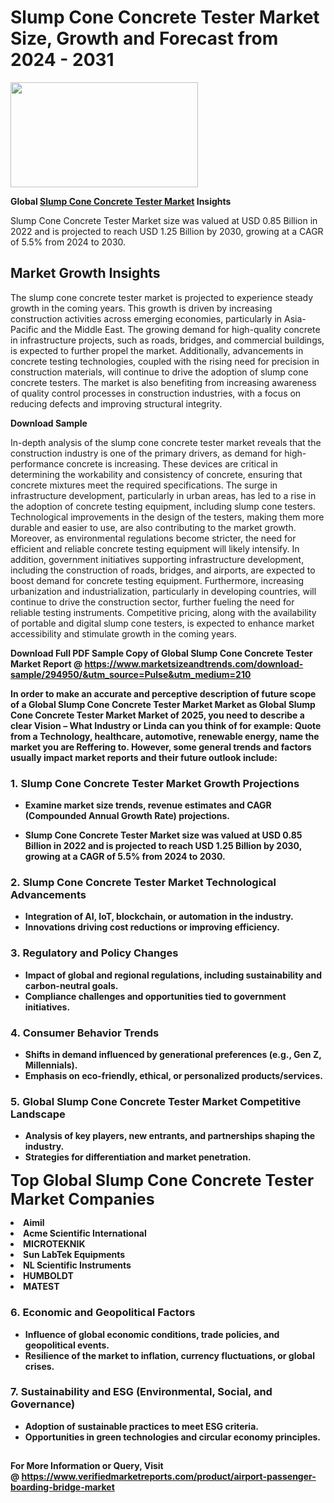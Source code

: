 <H1>Slump Cone Concrete Tester Market Size, Growth and Forecast from 2024 - 2031</H1><img class="aligncenter size-medium wp-image-584254" src="https://thirdeyenews.in/wp-content/uploads/2024/09/Global-Market-Research-300x168.jpeg" alt="" width="300" height="168" /><p><strong>Global&nbsp;<a href="https://www.marketsizeandtrends.com/download-sample/294950/&amp;utm_source=Pulse&amp;utm_medium=210">Slump Cone Concrete Tester Market</a> Insights</strong></p><p>Slump Cone Concrete Tester Market size was valued at USD 0.85 Billion in 2022 and is projected to reach USD 1.25 Billion by 2030, growing at a CAGR of 5.5% from 2024 to 2030.</p><p><h2>Market Growth Insights</h2> <p>The slump cone concrete tester market is projected to experience steady growth in the coming years. This growth is driven by increasing construction activities across emerging economies, particularly in Asia-Pacific and the Middle East. The growing demand for high-quality concrete in infrastructure projects, such as roads, bridges, and commercial buildings, is expected to further propel the market. Additionally, advancements in concrete testing technologies, coupled with the rising need for precision in construction materials, will continue to drive the adoption of slump cone concrete testers. The market is also benefiting from increasing awareness of quality control processes in construction industries, with a focus on reducing defects and improving structural integrity.</p> <p><strong>Download Sample</strong></p> <p>In-depth analysis of the slump cone concrete tester market reveals that the construction industry is one of the primary drivers, as demand for high-performance concrete is increasing. These devices are critical in determining the workability and consistency of concrete, ensuring that concrete mixtures meet the required specifications. The surge in infrastructure development, particularly in urban areas, has led to a rise in the adoption of concrete testing equipment, including slump cone testers. Technological improvements in the design of the testers, making them more durable and easier to use, are also contributing to the market growth. Moreover, as environmental regulations become stricter, the need for efficient and reliable concrete testing equipment will likely intensify. In addition, government initiatives supporting infrastructure development, including the construction of roads, bridges, and airports, are expected to boost demand for concrete testing equipment. Furthermore, increasing urbanization and industrialization, particularly in developing countries, will continue to drive the construction sector, further fueling the need for reliable testing instruments. Competitive pricing, along with the availability of portable and digital slump cone testers, is expected to enhance market accessibility and stimulate growth in the coming years. <p><strong></p><p><span class=""><strong>Download Full PDF Sample Copy of Global Slump Cone Concrete Tester Market Report</strong> @ <a href="https://www.marketsizeandtrends.com/download-sample/294950/&amp;utm_source=Pulse&amp;utm_medium=210" target="_blank">https://www.marketsizeandtrends.com/download-sample/294950/&amp;utm_source=Pulse&amp;utm_medium=210</a></span></p><p>In order to make an accurate and perceptive description of future scope of a Global&nbsp;Slump Cone Concrete Tester Market Market as Global&nbsp;Slump Cone Concrete Tester Market Market of 2025, you need to describe a clear Vision &ndash; What Industry or Linda can you think of for example: Quote from a Technology, healthcare, automotive, renewable energy, name the market you are Reffering to. However, some general trends and factors usually impact market reports and their future outlook include:</p><h3>1.&nbsp;<strong>Slump Cone Concrete Tester Market Growth Projections</strong></h3><ul><li>Examine market size trends, revenue estimates and CAGR (Compounded Annual Growth Rate) projections.</li><li><p>Slump Cone Concrete Tester Market size was valued at USD 0.85 Billion in 2022 and is projected to reach USD 1.25 Billion by 2030, growing at a CAGR of 5.5% from 2024 to 2030.</p></li></ul><h3>2.&nbsp;<strong>Slump Cone Concrete Tester Market Technological Advancements</strong></h3><ul><li>Integration of AI, IoT, blockchain, or automation in the industry.</li><li>Innovations driving cost reductions or improving efficiency.</li></ul><h3>3.&nbsp;<strong>Regulatory and Policy Changes</strong></h3><ul><li>Impact of global and regional regulations, including sustainability and carbon-neutral goals.</li><li>Compliance challenges and opportunities tied to government initiatives.</li></ul><h3>4.&nbsp;<strong>Consumer Behavior Trends</strong></h3><ul><li>Shifts in demand influenced by generational preferences (e.g., Gen Z, Millennials).</li><li>Emphasis on eco-friendly, ethical, or personalized products/services.</li></ul><h3>5.&nbsp;<strong>Global Slump Cone Concrete Tester Market Competitive Landscape</strong></h3><ul><li>Analysis of key players, new entrants, and partnerships shaping the industry.</li><li>Strategies for differentiation and market penetration.</li></ul><p data-pm-slice="1 1 []"><span style="color: inherit; font-family: inherit; font-size: 25px;">Top Global Slump Cone Concrete Tester Market Companies</span></p><div class="" data-test-id=""><p><li>Aimil</li><li> Acme Scientific International</li><li> MICROTEKNIK</li><li> Sun LabTek Equipments</li><li> NL Scientific Instruments</li><li> HUMBOLDT</li><li> MATEST</li></p></div><h3>6.&nbsp;<strong>Economic and Geopolitical Factors</strong></h3><ul><li>Influence of global economic conditions, trade policies, and geopolitical events.</li><li>Resilience of the market to inflation, currency fluctuations, or global crises.</li></ul><h3>7.&nbsp;<strong>Sustainability and ESG (Environmental, Social, and Governance)</strong></h3><ul><li>Adoption of sustainable practices to meet ESG criteria.</li><li>Opportunities in green technologies and circular economy principles.</li></ul><h2><strong style="font-size: 14px;">For More Information or Query, Visit @&nbsp;</strong><a style="background-color: #ffffff; font-size: 14px;" href="https://www.marketsizeandtrends.com/report/slump-cone-concrete-tester-market/" target="_blank">https://www.verifiedmarketreports.com/product/airport-passenger-boarding-bridge-market</a></h2>
